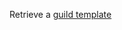 Retrieve a [guild template](https://discord.com/developers/docs/resources/guild-template#guild-template-object)